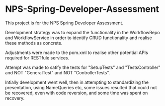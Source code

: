 # NPS-Spring-Developer-Assessment
This project is for the NPS Spring Developer Assessment.

Development strategy was to expand the functionality in the WorkflowRepo and WorkflowService in order to identify CRUD functionality and realise these methods 
as concrete.

Adjustments were made to the pom.xml to realise other potential APIs required for RESTfule services.

Attempt was made to satify the tests for "SetupTests" and "TestsController" and NOT "GeneralTest" and NOT "ControllerTests".

Intially development went well, then in attempting to standardizing the presentation, using NameQueries etc, some issues resulted that could not be recovered,
even with code reversion, and some time was spent on recovery.
